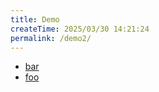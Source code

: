 ```yaml
---
title: Demo
createTime: 2025/03/30 14:21:24
permalink: /demo2/
---
```


- [bar](./bar.md)
- [foo](./foo.md)
